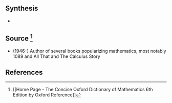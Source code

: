 ## Synthesis
- 
## Source [^1]
- (1946-) Author of several books popularizing mathematics, most notably 1089 and All That and The Calculus Story
## References

[^1]: [[Home Page - The Concise Oxford Dictionary of Mathematics 6th Edition by Oxford Reference]]